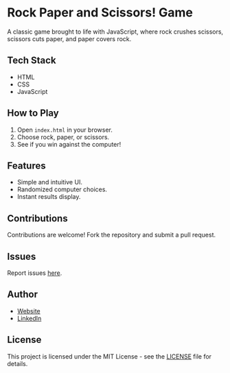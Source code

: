 # Rock Paper and Scissors! Game

A classic game brought to life with JavaScript, where rock crushes scissors, scissors cuts paper, and paper covers rock.

## Tech Stack

- HTML
- CSS
- JavaScript

## How to Play

1. Open `index.html` in your browser.
2. Choose rock, paper, or scissors.
3. See if you win against the computer!

## Features

- Simple and intuitive UI.
- Randomized computer choices.
- Instant results display.

## Contributions

Contributions are welcome! Fork the repository and submit a pull request.

## Issues

Report issues [here](https://github.com/your-username/rock-paper-scissors/issues).

## Author

- [Website](https://www.manueldinisjunior.com/)
- [LinkedIn](https://www.linkedin.com/in/manueldinisjunior)

## License

This project is licensed under the MIT License - see the [LICENSE](LICENSE) file for details.
